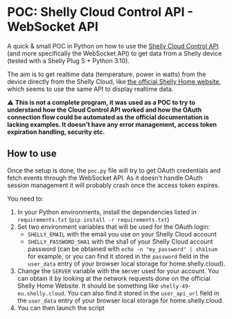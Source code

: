 # POC: Shelly Cloud Control API - WebSocket API

A quick & small POC in Python on how to use the [Shelly Cloud Control API](https://shelly-api-docs.shelly.cloud/cloud-control-api/real-time-events#websocket-api) (and more specifically the WebSocket API) to get data from a Shelly device (tested with a Shelly Plug S + Python 3.10).

The aim is to get realtime data (temperature, power in watts) from the device directly from the Shelly Cloud, like [the official Shelly Home website](https://home.shelly.cloud/#/login), which seems to use the same API to display realtime data.

⚠️ **This is not a complete program, it was used as a POC to try to understand how the Cloud Control API worked and how the OAuth connection flow could be automated as the official documentation is lacking examples.
It doesn't have any error management, access token expiration handling, security etc.**

## How to use

Once the setup is done, the `poc.py` file will try to get OAuth credentials and fetch events through the WebSocket API. As it doesn't handle OAuth session management it will probably crash once the access token expires.

You need to:
1. In your Python environments, install the dependencies listed in `requirements.txt` (`pip install -r requirements.txt`)
2. Set two environment variables that will be used for the OAuth login:
    - `SHELLY_EMAIL` with the email you use on your Shelly Cloud account
    - `SHELLY_PASSWORD_SHA1` with the sha1 of your Shelly Cloud account password (can be obtained with `echo -n "my_password" | sha1sum` for example, or you can find it stored in the `password` field in the `user_data` entry of your browser local storage for home.shelly.cloud).
3. Change the `SERVER` variable with the server used for your account. You can obtain it by looking at the network requests done on the official Shelly Home Website. It should be something like `shelly-49-eu.shelly.cloud`. You can also find it stored in the `user_api_url` field in the `user_data` entry of your browser local storage for home.shelly.cloud.
4. You can then launch the script
